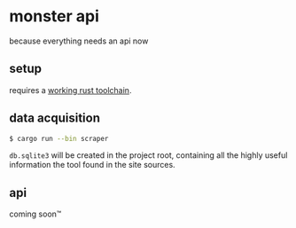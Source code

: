 # monster api

because everything needs an api now

## setup

requires a [working rust toolchain](https://rustup.rs/).

## data acquisition

```sh
$ cargo run --bin scraper
```

`db.sqlite3` will be created in the project root, containing all the highly
useful information the tool found in the site sources.

## api

coming soon™
